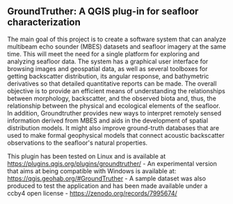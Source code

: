 ## GroundTruther: A QGIS plug-in for seafloor characterization



The main goal of this project is to create a software system that can analyze multibeam echo sounder (MBES) datasets and seafloor imagery at the same time. This will meet the need for a single platform for exploring and analyzing seafloor data. The system has a graphical user interface for browsing images and geospatial data, as well as several toolboxes for getting backscatter distribution, its angular response, and bathymetric derivatives so that detailed quantitative reports can be made. 
The overall objective is to provide an efficient means of understanding the relationships between morphology, backscatter, and the observed biota and, thus, the relationship between the physical and ecological elements of the seafloor. In addition, Groundtruther provides new ways to interpret remotely sensed information derived from MBES and aids in the development of spatial distribution models. It might also improve ground-truth databases that are used to make formal geophysical models that connect acoustic backscatter observations to the seafloor's natural properties.

This plugin has been tested on Linux and is available at https://plugins.qgis.org/plugins/groundtruther/ - An experimental version that aims at being compatible with Windows is available at:  https://qgis.geohab.org/#GroundTruther - A sample dataset was also produced to test the application and has been made available under a ccby4 open license - https://zenodo.org/records/7995674/ 
